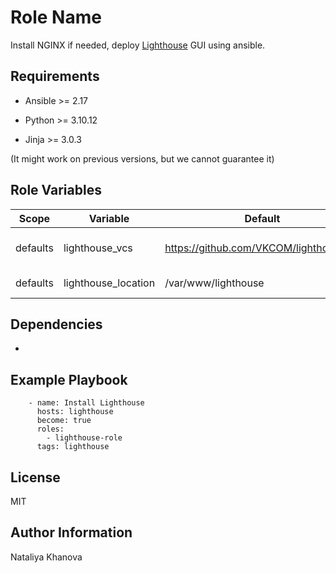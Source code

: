 Role Name
=========

Install NGINX if needed, deploy [Lighthouse](https://github.com/VKCOM/lighthouse) GUI using ansible.

Requirements
------------

* Ansible >= 2.17

* Python >= 3.10.12

* Jinja >= 3.0.3

(It might work on previous versions, but we cannot guarantee it)


Role Variables
--------------

| Scope    | Variable            | Default                                 | Description                   |
|----------|---------------------|-----------------------------------------|-------------------------------|
| defaults | lighthouse_vcs      | https://github.com/VKCOM/lighthouse.git | Lighthouse repository address |
| defaults | lighthouse_location | /var/www/lighthouse                     | Installation destination      |

Dependencies
------------

- 

Example Playbook
----------------

```
    - name: Install Lighthouse
      hosts: lighthouse
      become: true
      roles:
        - lighthouse-role
      tags: lighthouse
```

License
-------

MIT

Author Information
------------------

Nataliya Khanova
